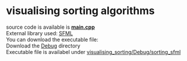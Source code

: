 # visualising sorting algorithms
source code is available is [**main.cpp**](main.cpp)  
External library used: [SFML](https://www.sfml-dev.org/tutorials/2.5/)  
You can download the executable file:  
Download the [Debug](visualising_sorting/debug) directory  
Executable file is availabel under [visualising_sorting/Debug/sorting_sfml](debug/sorting_sfml)


